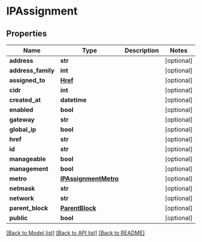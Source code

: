 # IPAssignment


## Properties
Name | Type | Description | Notes
------------ | ------------- | ------------- | -------------
**address** | **str** |  | [optional] 
**address_family** | **int** |  | [optional] 
**assigned_to** | [**Href**](Href.md) |  | [optional] 
**cidr** | **int** |  | [optional] 
**created_at** | **datetime** |  | [optional] 
**enabled** | **bool** |  | [optional] 
**gateway** | **str** |  | [optional] 
**global_ip** | **bool** |  | [optional] 
**href** | **str** |  | [optional] 
**id** | **str** |  | [optional] 
**manageable** | **bool** |  | [optional] 
**management** | **bool** |  | [optional] 
**metro** | [**IPAssignmentMetro**](IPAssignmentMetro.md) |  | [optional] 
**netmask** | **str** |  | [optional] 
**network** | **str** |  | [optional] 
**parent_block** | [**ParentBlock**](ParentBlock.md) |  | [optional] 
**public** | **bool** |  | [optional] 

[[Back to Model list]](../README.md#documentation-for-models) [[Back to API list]](../README.md#documentation-for-api-endpoints) [[Back to README]](../README.md)



